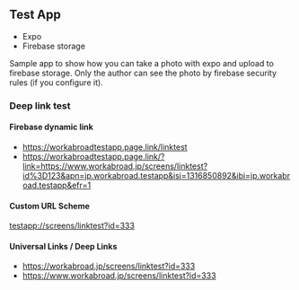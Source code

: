 ## Test App

- Expo
- Firebase storage

Sample app to show how you can take a photo with expo and upload to firebase storage.
Only the author can see the photo by firebase security rules (if you configure it).


### Deep link test

#### Firebase dynamic link
- https://workabroadtestapp.page.link/linktest
- https://workabroadtestapp.page.link/?link=https://www.workabroad.jp/screens/linktest?id%3D123&apn=jp.workabroad.testapp&isi=1316850892&ibi=jp.workabroad.testapp&efr=1

#### Custom URL Scheme
<a href="testapp://screens/linktest?id=333">testapp://screens/linktest?id=333</a>

#### Universal Links / Deep Links
- https://workabroad.jp/screens/linktest?id=333
- https://www.workabroad.jp/screens/linktest?id=333
